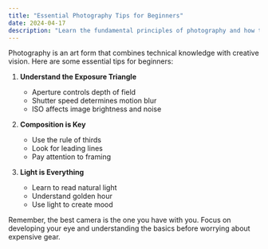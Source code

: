 ```yaml
---
title: "Essential Photography Tips for Beginners"
date: 2024-04-17
description: "Learn the fundamental principles of photography and how to improve your skills"
---
```


Photography is an art form that combines technical knowledge with creative vision. Here are some essential tips for beginners:

1. **Understand the Exposure Triangle**
   - Aperture controls depth of field
   - Shutter speed determines motion blur
   - ISO affects image brightness and noise

2. **Composition is Key**
   - Use the rule of thirds
   - Look for leading lines
   - Pay attention to framing

3. **Light is Everything**
   - Learn to read natural light
   - Understand golden hour
   - Use light to create mood

Remember, the best camera is the one you have with you. Focus on developing your eye and understanding the basics before worrying about expensive gear. 
